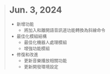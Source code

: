 > # Jun. 3, 2024
> 
> - 新增功能
>   - 將加入和離開語音訊道功能轉換為斜線命令
> - 最佳化模組結構
>   - 最佳化機器人處理模組
>   - 增強功能模組
> - 修復和改進
>   - 更新音樂播放相關功能
>   - 更新開發環境設定
